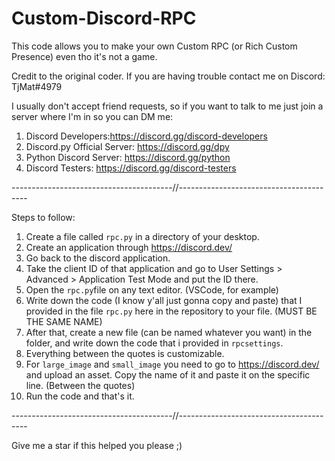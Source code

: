 # Custom-Discord-RPC
This code allows you to make your own Custom RPC (or Rich Custom Presence) even tho it's not a game.

Credit to the original coder. If you are having trouble contact me on Discord: TjMat#4979

I usually don't accept friend requests, so if you want to talk to me just join a server where I'm in so you can DM me:

1. Discord Developers:https://discord.gg/discord-developers
2. Discord.py Official Server: https://discord.gg/dpy
3. Python Discord Server: https://discord.gg/python 
4. Discord Testers: https://discord.gg/discord-testers


----------------------------------------//----------------------------------------


Steps to follow:


1. Create a file called ``rpc.py`` in a directory of your desktop.
2. Create an application through https://discord.dev/
3. Go back to the discord application.
4. Take the client ID of that application and go to User Settings > Advanced > Application Test Mode and put the ID there.
5. Open the ``rpc.py``file on any text editor. (VSCode, for example)
6. Write down the code (I know y'all just gonna copy and paste) that I provided in the file ``rpc.py`` here in the repository to your file. (MUST BE THE SAME NAME)
7. After that, create a new file (can be named whatever you want) in the folder, and write down the code that i provided in ``rpcsettings``. 
8. Everything between the quotes is customizable.
9. For ``large_image`` and ``small_image`` you need to go to  https://discord.dev/ and upload an asset. Copy the name of it and paste it on the specific line. (Between the quotes)
10. Run the code and that's it.


----------------------------------------//----------------------------------------

Give me a star if this helped you please ;)
